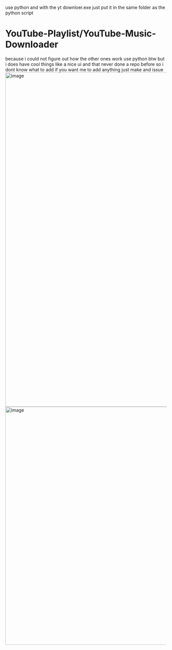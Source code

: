 use python and with the yt downloer.exe just put it in the same folder as the python script 

# YouTube-Playlist/YouTube-Music-Downloader
because i could not figure out how the other ones work
use python btw
but i does have cool things like a nice ui and that never done a repo before so i dont know what to add if you want me to add anything just make and issue 
<img width="1606" height="1042" alt="image" src="https://github.com/user-attachments/assets/84f8c48c-631e-46bb-8ad6-eb30f54eeec9" />
<img width="1873" height="742" alt="image" src="https://github.com/user-attachments/assets/6878264d-5a23-4d1c-ad75-e448c4fb0ac5" />

